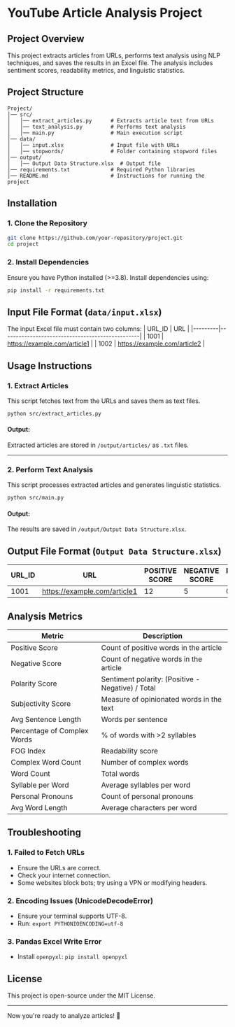 # **YouTube Article Analysis Project**

## **Project Overview**
This project extracts articles from URLs, performs text analysis using NLP techniques, and saves the results in an Excel file. The analysis includes sentiment scores, readability metrics, and linguistic statistics.

## **Project Structure**
```
Project/
│── src/
│   │── extract_articles.py      # Extracts article text from URLs
│   │── text_analysis.py         # Performs text analysis
│   │── main.py                  # Main execution script
│── data/
│   │── input.xlsx               # Input file with URLs
│   │── stopwords/               # Folder containing stopword files
│── output/
│   │── Output Data Structure.xlsx  # Output file
│── requirements.txt             # Required Python libraries
│── README.md                    # Instructions for running the project
```

## **Installation**

### **1. Clone the Repository**
```bash
git clone https://github.com/your-repository/project.git
cd project
```

### **2. Install Dependencies**
Ensure you have Python installed (>=3.8). Install dependencies using:
```bash
pip install -r requirements.txt
```

## **Input File Format (`data/input.xlsx`)**
The input Excel file must contain two columns:
| URL_ID  | URL |
|---------|-------------------------------------------------|
| 1001    | https://example.com/article1 |
| 1002    | https://example.com/article2 |

## **Usage Instructions**

### **1. Extract Articles**
This script fetches text from the URLs and saves them as text files.
```bash
python src/extract_articles.py
```
#### **Output:**
Extracted articles are stored in `/output/articles/` as `.txt` files.

---

### **2. Perform Text Analysis**
This script processes extracted articles and generates linguistic statistics.
```bash
python src/main.py
```
#### **Output:**
The results are saved in `/output/Output Data Structure.xlsx`.

## **Output File Format (`Output Data Structure.xlsx`)**
| URL_ID | URL | POSITIVE SCORE | NEGATIVE SCORE | POLARITY SCORE | ... |
|--------|-----|---------------|---------------|---------------|-----|
| 1001   | https://example.com/article1 | 12 | 5 | 0.3 | ... |

## **Analysis Metrics**
| Metric | Description |
|------------|---------------------------------------------------------|
| Positive Score | Count of positive words in the article |
| Negative Score | Count of negative words in the article |
| Polarity Score | Sentiment polarity: (Positive - Negative) / Total |
| Subjectivity Score | Measure of opinionated words in the text |
| Avg Sentence Length | Words per sentence |
| Percentage of Complex Words | % of words with >2 syllables |
| FOG Index | Readability score |
| Complex Word Count | Number of complex words |
| Word Count | Total words |
| Syllable per Word | Average syllables per word |
| Personal Pronouns | Count of personal pronouns |
| Avg Word Length | Average characters per word |

## **Troubleshooting**
### **1. Failed to Fetch URLs**
- Ensure the URLs are correct.
- Check your internet connection.
- Some websites block bots; try using a VPN or modifying headers.

### **2. Encoding Issues (UnicodeDecodeError)**
- Ensure your terminal supports UTF-8.
- Run: `export PYTHONIOENCODING=utf-8`

### **3. Pandas Excel Write Error**
- Install `openpyxl`: `pip install openpyxl`

## **License**
This project is open-source under the MIT License.

---

Now you're ready to analyze articles! 🚀


